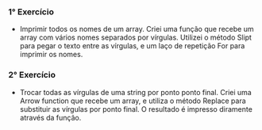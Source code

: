 ### 1° Exercício
   * Imprimir todos os nomes de um array.
    Criei uma função que recebe um array com vários nomes separados por vírgulas. Utilizei o método Slipt para pegar o texto entre as vírgulas, e um laço de repetição For para imprimir os nomes.

### 2° Exercício
   * Trocar todas as vírgulas de uma string por ponto ponto final.
    Criei uma Arrow function que recebe um array, e utiliza o método Replace para substituir as vírgulas por ponto final. O resultado é impresso diramente através da função.